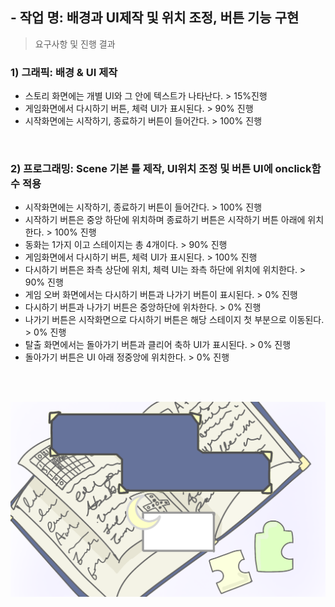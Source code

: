 
## - 작업 명: 배경과 UI제작 및 위치 조정, 버튼 기능 구현 
> 요구사항 및 진행 결과

### 1) 그래픽: 배경 & UI 제작
- 스토리 화면에는 개별 UI와 그 안에 텍스트가 나타난다. > 15%진행
- 게임화면에서 다시하기 버튼, 체력 UI가 표시된다. > 90% 진행
- 시작화면에는 시작하기, 종료하기 버튼이 들어간다. > 100% 진행

<br>

### 2) 프로그래밍: Scene 기본 틀 제작, UI위치 조정 및 버튼 UI에 onclick함수 적용
- 시작화면에는 시작하기, 종료하기 버튼이 들어간다. > 100% 진행
- 시작하기 버튼은 중앙 하단에 위치하며 종료하기 버튼은 시작하기 버튼 아래에 위치한다. > 100% 진행
- 동화는 1가지 이고 스테이지는 총 4개이다. > 90% 진행
- 게임화면에서 다시하기 버튼, 체력 UI가 표시된다. > 100% 진행
- 다시하기 버튼은 좌측 상단에 위치, 체력 UI는 좌측 하단에 위치에 위치한다. > 90% 진행
- 게임 오버 화면에서는 다시하기 버튼과 나가기 버튼이 표시된다. > 0% 진행
- 다시하기 버튼과 나가기 버튼은 중앙하단에 위차한다. > 0% 진행
- 나가기 버튼은 시작화면으로 다시하기 버튼은 해당 스테이지 첫 부분으로 이동된다. > 0% 진행
- 탈출 화면에서는 돌아가기 버튼과 클리어 축하 UI가 표시된다. > 0% 진행
- 돌아가기 버튼은 UI 아래 정중앙에 위치한다. > 0% 진행

<br><br>

[![1주차 영상입니다.](./Start.png)](https://youtu.be/QEVVKFWUudA  )



